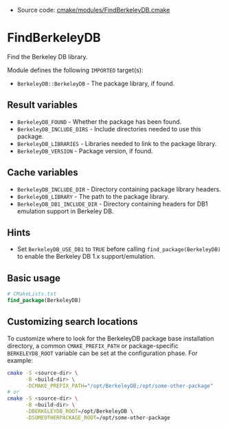 <!-- This is auto-generated file. -->
* Source code: [cmake/modules/FindBerkeleyDB.cmake](https://github.com/petk/php-build-system/blob/master/cmake/cmake/modules/FindBerkeleyDB.cmake)

# FindBerkeleyDB

Find the Berkeley DB library.

Module defines the following `IMPORTED` target(s):

* `BerkeleyDB::BerkeleyDB` - The package library, if found.

## Result variables

* `BerkeleyDB_FOUND` - Whether the package has been found.
* `BerkeleyDB_INCLUDE_DIRS` - Include directories needed to use this package.
* `BerkeleyDB_LIBRARIES` - Libraries needed to link to the package library.
* `BerkeleyDB_VERSION` - Package version, if found.

## Cache variables

* `BerkeleyDB_INCLUDE_DIR` - Directory containing package library headers.
* `BerkeleyDB_LIBRARY` - The path to the package library.
* `BerkeleyDB_DB1_INCLUDE_DIR` - Directory containing headers for DB1 emulation
  support in Berkeley DB.

## Hints

* Set `BerkeleyDB_USE_DB1` to `TRUE` before calling `find_package(BerkeleyDB)`
  to enable the Berkeley DB 1.x support/emulation.

## Basic usage

```cmake
# CMakeLists.txt
find_package(BerkeleyDB)
```

## Customizing search locations

To customize where to look for the BerkeleyDB package base
installation directory, a common `CMAKE_PREFIX_PATH` or
package-specific `BERKELEYDB_ROOT` variable can be set at
the configuration phase. For example:

```sh
cmake -S <source-dir> \
      -B <build-dir> \
      -DCMAKE_PREFIX_PATH="/opt/BerkeleyDB;/opt/some-other-package"
# or
cmake -S <source-dir> \
      -B <build-dir> \
      -DBERKELEYDB_ROOT=/opt/BerkeleyDB \
      -DSOMEOTHERPACKAGE_ROOT=/opt/some-other-package
```
